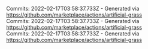 Commits: 2022-02-17T03:58:37.733Z - Generated via https://github.com/marketplace/actions/artificial-grass
<br>
Commits: 2022-02-17T03:58:37.733Z - Generated via https://github.com/marketplace/actions/artificial-grass
<br>
Commits: 2022-02-17T03:58:37.733Z - Generated via https://github.com/marketplace/actions/artificial-grass
<br>
